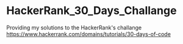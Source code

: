 # HackerRank_30_Days_Challange

Providing my solutions to the HackerRank's challange
https://www.hackerrank.com/domains/tutorials/30-days-of-code

